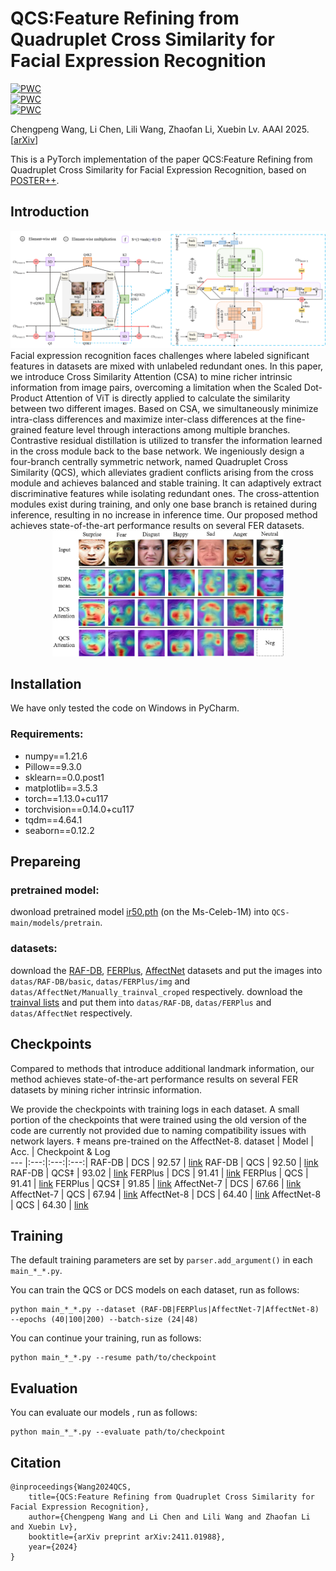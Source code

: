 #  QCS:Feature Refining from Quadruplet Cross Similarity for Facial Expression Recognition
[![PWC](https://img.shields.io/endpoint.svg?url=https://paperswithcode.com/badge/qcs-feature-refining-from-quadruplet-cross/facial-expression-recognition-on-fer-1)](https://paperswithcode.com/sota/facial-expression-recognition-on-fer-1?p=qcs-feature-refining-from-quadruplet-cross)<br>
[![PWC](https://img.shields.io/endpoint.svg?url=https://paperswithcode.com/badge/qcs-feature-refining-from-quadruplet-cross/facial-expression-recognition-on-raf-db)](https://paperswithcode.com/sota/facial-expression-recognition-on-raf-db?p=qcs-feature-refining-from-quadruplet-cross)<br>
[![PWC](https://img.shields.io/endpoint.svg?url=https://paperswithcode.com/badge/qcs-feature-refining-from-quadruplet-cross/facial-expression-recognition-on-affectnet)](https://paperswithcode.com/sota/facial-expression-recognition-on-affectnet?p=qcs-feature-refining-from-quadruplet-cross)

Chengpeng Wang, Li Chen, Lili Wang, Zhaofan Li, Xuebin Lv. AAAI 2025. [[arXiv](https://arxiv.org/abs/2411.01988)]

This is a PyTorch implementation of the paper QCS:Feature Refining from Quadruplet Cross Similarity for Facial Expression Recognition, based on [POSTER++](https://github.com/Talented-Q/POSTER_V2).

## Introduction
<div align="center">
<img width="800" alt="image" src="./fig/framework.png">
</div>
Facial expression recognition faces challenges where labeled significant features in datasets are mixed with unlabeled redundant ones. In this paper, we introduce Cross Similarity Attention (CSA) to mine richer intrinsic information from image pairs, overcoming a limitation when the Scaled Dot-Product Attention of ViT is directly applied to calculate the similarity between two different images. Based on CSA, we simultaneously minimize intra-class differences and maximize inter-class differences at the fine-grained feature level through interactions among multiple branches. Contrastive residual distillation is utilized to transfer the information learned in the cross module back to the base network. We ingeniously design a four-branch centrally symmetric network, named Quadruplet Cross Similarity (QCS), which alleviates gradient conflicts arising from the cross module and achieves balanced and stable training. It can adaptively extract discriminative features while isolating redundant ones. The cross-attention modules exist during training, and only one base branch is retained during inference, resulting in no increase in inference time. Our proposed method  achieves state-of-the-art performance results on several FER datasets.
<div align="center">
<img width="370" alt="image" src="./fig/visual_atten1.png">
</div>

## Installation
We have only tested the code on Windows in PyCharm.
### Requirements:
- numpy==1.21.6
- Pillow==9.3.0
- sklearn==0.0.post1
- matplotlib==3.5.3
- torch==1.13.0+cu117
- torchvision==0.14.0+cu117
- tqdm==4.64.1
- seaborn==0.12.2

## Prepareing
### pretrained model:
dwonload pretrained model [ir50.pth](https://drive.google.com/file/d/1FV8kUSeVbZ815iWt-YIYiQrCDChrhO2G/view?usp=sharing) (on the Ms-Celeb-1M) into `QCS-main/models/pretrain`.
### datasets:
download the [RAF-DB](http://www.whdeng.cn/raf/model1.html), [FERPlus](https://github.com/Microsoft/FERPlus), [AffectNet](http://mohammadmahoor.com/affectnet/) datasets and put the images into `datas/RAF-DB/basic`, `datas/FERPlus/img` and `datas/AffectNet/Manually_trainval_croped` respectively.  download the [trainval lists](https://drive.google.com/file/d/1mo6YV-bMWH8yugjgwW1qa9TVLuIi3xA0/view?usp=sharing) and put them into `datas/RAF-DB`, `datas/FERPlus` and `datas/AffectNet` respectively.


## Checkpoints
Compared to methods that introduce additional landmark information, our method achieves state-of-the-art performance results on several FER datasets by mining richer intrinsic information.

We provide the checkpoints with training logs in each dataset. A small portion of the checkpoints that were trained using the old version of the code are currently not provided due to naming compatibility issues with network layers. ‡ means pre-trained on the AffectNet-8.
dataset | Model | Acc. | Checkpoint & Log  
--- |:---:|:---:|:---:|
RAF-DB | DCS | 92.57 | [link](https://drive.google.com/drive/folders/1vv1WtDHj5DGDXFVt--_8NBxkAp8VF_73?usp=sharing)
RAF-DB | QCS | 92.50 | [link](https://drive.google.com/drive/folders/1enyzfD1G8HPSPF1Tu6JkgMuirrKQs_mE?usp=sharing)
RAF-DB | QCS‡ | 93.02 | [link](https://drive.google.com/drive/folders/1b25WkmbEqjC9dKsjIrGKUCxpywINjk5e?usp=sharing/)
FERPlus | DCS | 91.41 | [link](https://drive.google.com/drive/folders/1UoQ4xZYDGc0cooQd7BzhDfb58e3wwnjO?usp=sharing)
FERPlus | QCS | 91.41 | [link](https://drive.google.com/drive/folders/19O9BjP7Lhd1DX9r8-RxSmvO1aAUQHoBO?usp=sharing)
FERPlus | QCS‡ | 91.85 | [link](https://drive.google.com/drive/folders/15jqH56e2dVtJx0oPzzcAmvaDAFa0rc01?usp=sharing)
AffectNet-7 | DCS | 67.66 | [link](https://drive.google.com/drive/folders/1ch6144M9HuEbX9tSB0XrYbYxzNfuCZ0u?usp=sharing)
AffectNet-7 | QCS | 67.94 | [link](https://drive.google.com/drive/folders/1fo9iyz6qLotOSUUCoGllGN-DiPqlHfp6?usp=sharing)
AffectNet-8 | DCS | 64.40 | [link](https://drive.google.com/drive/folders/1_kXBuZxYXkHOQxUaUx12_oSyKoLU5puM?usp=sharing)
AffectNet-8 | QCS | 64.30 | [link](https://drive.google.com/drive/folders/1WFbisNzL-YqqMNSN0sq8vIaXYuh4_1Xm?usp=sharing/)

## Training
The default training parameters are set by `parser.add_argument()` in each `main_*_*.py`.

You can train the QCS or DCS models on each dataset, run as follows: 
```
python main_*_*.py --dataset (RAF-DB|FERPlus|AffectNet-7|AffectNet-8) --epochs (40|100|200) --batch-size (24|48)
```



You can continue your training, run as follows: 
```
python main_*_*.py --resume path/to/checkpoint
```

## Evaluation
You can evaluate our models , run as follows: 
```
python main_*_*.py --evaluate path/to/checkpoint
```
## Citation
```
@inproceedings{Wang2024QCS,
	title={QCS:Feature Refining from Quadruplet Cross Similarity for Facial Expression Recognition},
	author={Chengpeng Wang and Li Chen and Lili Wang and Zhaofan Li and Xuebin Lv},
	booktitle={arXiv preprint arXiv:2411.01988},
	year={2024}
}
```

